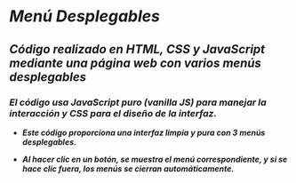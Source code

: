 # **_Menú Desplegables_**

## **_Código realizado en HTML, CSS y JavaScript mediante una página web con varios menús desplegables_**

### **_El código usa JavaScript puro (vanilla JS) para manejar la interacción y CSS para el diseño de la interfaz._**

- **_Este código proporciona una interfaz limpia y pura con 3 menús desplegables._**
  
- **_Al hacer clic en un botón, se muestra el menú correspondiente, y si se hace clic fuera, los menús se cierran automáticamente._**
